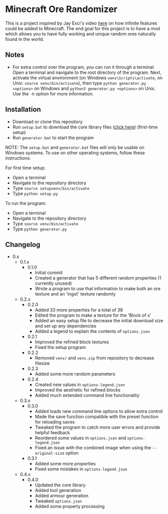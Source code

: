 # Minecraft Ore Randomizer

This is a project inspired by Jay Exci's video [here](https://www.youtube.com/watch?v=CS5DQVSp058) on how infinite features could be added to Minecraft. The end goal for this project is to have a mod which allows you to have fully working and unique random ores naturally found in the world.

## Notes

- For extra control over the program, you can run it through a terminal. Open a terminal and navigate to the root directory of the program. Next, activate the virtual environment (on Windows `venv\Scripts\activate`, on Unix: `source venv/bin/activate`), then type `python generator.py <options>` on Windows and `python3 generator.py <options>` on Unix. Use the `-h` option for more information.

## Installation

- Download or clone this repository
- Run `setup.bat` to download the core library files ([click here](https://github.com/pikzelgames/filehosting/Minecraft%20Ore%20Randomizer/venv.zip)) (first-time setup)
- Run `generator.bat` to start the program

NOTE: The `setup.bat` and `generator.bat` files will only be usable on Windows systems. To use on other operating systems, follow these instructions:

For first time setup:

- Open a terminal
- Navigate to the repository directory
- Type `source setupvenv/bin/activate`
- Type `python setup.py`

To run the program:

- Open a terminal
- Navigate to the repository directory
- Type `source venv/bin/activate`
- Type `python generator.py`

## Changelog

- 0.x
  - 0.1.x
    - 0.1.0
      - Initial commit
      - Created a generator that has 5 different random properties (1 currently unused)
      - Wrote a program to use that information to make both an ore texture and an 'ingot' texture randomly
  - 0.2.x
    - 0.2.0
      - Added 33 more properties for a total of 38
      - Edited the program to make a texture for the 'Block of x'
      - Added an easy setup file to decrease the initial download size and set up any dependencies
      - Added a legend to explain the contents of `options.json`
    - 0.2.1
      - Improved the refined block textures
      - Fixed the setup program
    - 0.2.2
      - Removed `venv/` and `venv.zip` from repository to decrease filesize
    - 0.2.3
      - Added some more random parameters
    - 0.2.4
      - Created new values in `options-legend.json`
      - Improved the aesthetic for refined blocks
      - Added much extended command line functionality
  - 0.3.x
    - 0.3.0
      - Added loads new command line options to allow extra control
      - Made the save function compatible with the preset function for reloading saves
      - Tweaked the program to catch more user errors and provide helpful feedback
      - Reordered some values in `options.json` and `options-legend.json`
      - Fixed an issue with the combined image when using the `--original-size` option
    - 0.3.1
      - Added some more properties
      - Fixed some mistakes in `options-legend.json`
  - 0.4.x
    - 0.4.0
      - Updated the core library
      - Added tool generation
      - Added armour generation
      - Tweaked `options.json`
      - Added some property processing
